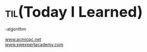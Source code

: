 # TIL<font size="12">(Today I Learned)</font>
-algorithm<br/><br/>
www.acmicpc.net<br/>
www.swexpertacademy.com
